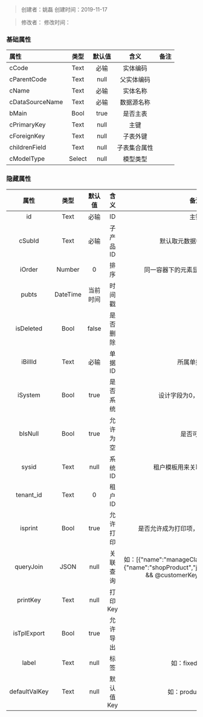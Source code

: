 > 创建者：姚磊
> 创建时间：2019-11-17

> 修改者：
> 修改时间：


<a name="t7BaX"></a>
### 基础属性
| **属性** | **类型** | **默认值** | **含义** | **备注** |
| :--- | :---: | :---: | :---: | :---: |
| cCode | Text | 必输 | 实体编码 |  |
| cParentCode | Text | null | 父实体编码 |  |
| cName | Text | 必输 | 实体名称 |  |
| cDataSourceName | Text | 必输 | 数据源名称 |  |
| bMain | Bool | true | 是否主表 |  |
| cPrimaryKey | Text | null | 主键 |  |
| cForeignKey | Text | null | 子表外键 |  |
| childrenField | Text | null | 子表集合属性 |  |
| cModelType | Select | null | 模型类型 |  |


<a name="zOtJ8"></a>
### 隐藏属性
| **属性** | **类型** | **默认值** | **含义** | **备注** |
| :---: | :---: | :---: | :---: | :---: |
| id | Text | 必输 | ID | 主键 |
| cSubId | Text | 必输 | 子产品ID | 默认取元数据中的Moddue |
| iOrder | Number | 0 | 排序 | 同一容器下的元素显示顺序，自动计算 |
| pubts | DateTime | 当前时间 | 时间戳 |  |
| isDeleted | Bool | false | 是否删除 |  |
| iBillId | Text | 必输 | 单据ID | 所属单据标识 |
| iSystem | Bool | true | 是否系统 | 设计字段为0，系统字段为1 |
| bIsNull | Bool | true | 允许为空 | 是否可为空 |
| sysid | Text | null | 系统ID | 租户模板用来关联系统模板的ID |
| tenant_id | Text | 0 | 租户ID |  |
| isprint | Bool | true | 允许打印 | 是否允许成为打印项，云打印此属性不生效 |
| queryJoin | JSON | null | 关联查询 | 如：[{"name":"manageClass","join":".deleted=0"},{"name":"shopProduct","join":"@orgKey='@orgId' && @customerKey=@customers"}] |
| printKey | Text | null | 打印Key |  |
| isTplExport | Bool | true | 允许导出 |  |
| label | Text | null | 标签 | 如：fixedUserdef |
| defaultValKey | Text | null | 默认值Key | 如：product_cCode |